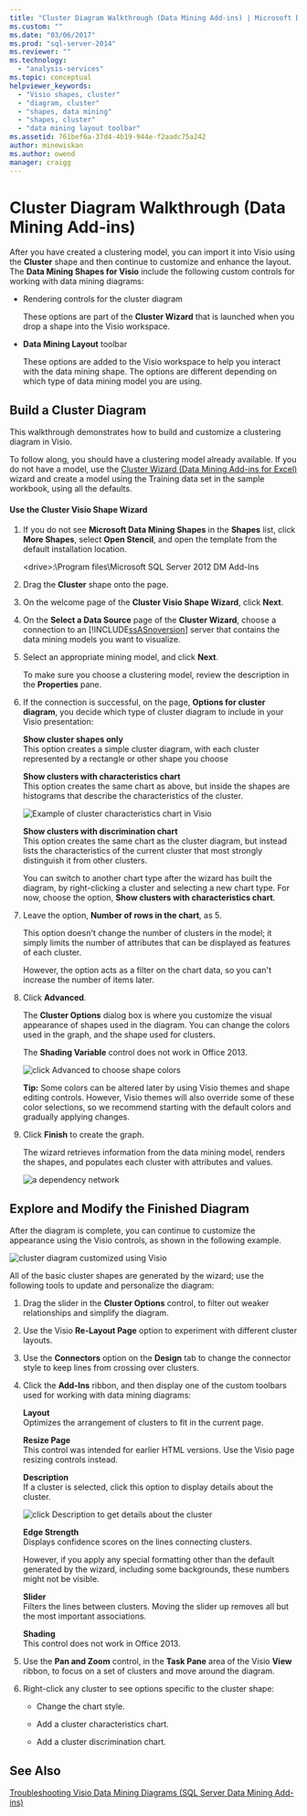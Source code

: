 ```yaml
---
title: "Cluster Diagram Walkthrough (Data Mining Add-ins) | Microsoft Docs"
ms.custom: ""
ms.date: "03/06/2017"
ms.prod: "sql-server-2014"
ms.reviewer: ""
ms.technology: 
  - "analysis-services"
ms.topic: conceptual
helpviewer_keywords: 
  - "Visio shapes, cluster"
  - "diagram, cluster"
  - "shapes, data mining"
  - "shapes, cluster"
  - "data mining layout toolbar"
ms.assetid: 761bef6a-37d4-4b19-944e-f2aadc75a242
author: minewiskan
ms.author: owend
manager: craigg
---
```

# Cluster Diagram Walkthrough (Data Mining Add-ins)
  After you have created a clustering model, you can import it into Visio using the **Cluster** shape and then continue to customize and enhance the layout. The **Data Mining Shapes for Visio** include the following custom controls for working with data mining diagrams:  
  
-   Rendering controls for the cluster diagram  
  
     These options are part of the **Cluster Wizard** that is launched when you drop a shape into the Visio workspace.  
  
-   **Data Mining Layout** toolbar  
  
     These options are added to the Visio workspace to help you interact with the data mining shape. The options are different depending on which type of data mining model you are using.  
  
## Build a Cluster Diagram  
 This walkthrough demonstrates how to build and customize a clustering diagram in Visio.  
  
 To follow along, you should have a clustering model already available. If you do not have a model, use the [Cluster Wizard &#40;Data Mining Add-ins for Excel&#41;](cluster-wizard-data-mining-add-ins-for-excel.md) wizard and create a model using the Training data set in the sample workbook, using all the defaults.  
  
#### Use the Cluster Visio Shape Wizard  
  
1.  If you do not see **Microsoft Data Mining Shapes** in the **Shapes** list, click **More Shapes**, select **Open Stencil**, and open the template from the default installation location.  
  
     \<drive>:\Program files\Microsoft SQL Server 2012 DM Add-Ins  
  
2.  Drag the **Cluster** shape onto the page.  
  
3.  On the welcome page of the **Cluster Visio Shape Wizard**, click **Next**.  
  
4.  On the **Select a Data Source** page of the **Cluster Wizard**, choose a connection to an [!INCLUDE[ssASnoversion](../includes/ssasnoversion-md.md)] server that contains the data mining models you want to visualize.  
  
5.  Select an appropriate mining model, and click **Next**.  
  
     To make sure you choose a clustering model, review the description in the **Properties** pane.  
  
6.  If the connection is successful, on the page, **Options for cluster diagram**, you decide which type of cluster diagram to include in your Visio presentation:  
  
     **Show cluster shapes only**  
     This option creates a simple cluster diagram, with each cluster represented by a rectangle or other shape you choose  
  
     **Show clusters with characteristics chart**  
     This option creates the same chart as above, but inside the shapes are histograms that describe the characteristics of the cluster.  
  
     ![Example of cluster characteristics chart in Visio](media/dm13-visio-cluster-samplecharshape.gif "Example of cluster characteristics chart in Visio")  
  
     **Show clusters with discrimination chart**  
     This option creates the same chart as the cluster diagram, but instead lists the characteristics of the current cluster that most strongly distinguish it from other clusters.  
  
     You can switch to another chart type after the wizard has built the diagram, by right-clicking a cluster and selecting a new chart type. For now, choose the option, **Show clusters with characteristics chart**.  
  
7.  Leave the option, **Number of rows in the chart**, as 5.  
  
     This option doesn't change the number of clusters in the model; it simply limits the number of attributes that can be displayed as features of each cluster.  
  
     However, the option acts as a filter on the chart data, so you can't increase the number of items later.  
  
8.  Click **Advanced**.  
  
     The **Cluster Options** dialog box is where you customize the visual appearance of shapes used in the diagram. You can change the colors used in the graph, and the shape used for clusters.  
  
     The **Shading Variable** control does not work in Office 2013.  
  
     ![click Advanced to choose shape colors](media/dm13-visio-clusteroptions-advanced.gif "click Advanced to choose shape colors")  
  
     **Tip:** Some colors can be altered later by using Visio themes and shape editing controls. However, Visio themes will also override some of these color selections, so we recommend starting with the default colors and gradually applying changes.  
  
9. Click **Finish** to create the graph.  
  
     The wizard retrieves information from the data mining model, renders the shapes, and populates each cluster with attributes and values.  
  
     ![a dependency network](media/dm13-visiodepnet-defaultgraph.gif "a dependency network")  
  
## Explore and Modify the Finished Diagram  
 After the diagram is complete, you can continue to customize the appearance using the Visio controls, as shown in the following example.  
  
 ![cluster diagram customized using Visio](media/dm13-visio-clustercomplete1.gif "cluster diagram customized using Visio")  
  
 All of the basic cluster shapes are generated by the wizard; use the following tools to update and personalize the diagram:  
  
1.  Drag the slider in the **Cluster Options** control, to filter out weaker relationships and simplify the diagram.  
  
2.  Use the Visio **Re-Layout Page** option to experiment with different cluster layouts.  
  
3.  Use the **Connectors** option on the **Design** tab to change the connector style to keep lines from crossing over clusters.  
  
4.  Click the **Add-Ins** ribbon, and then display one of the custom toolbars used for working with data mining diagrams:  
  
     **Layout**  
     Optimizes the arrangement of clusters to fit in the current page.  
  
     **Resize Page**  
     This control was intended for earlier HTML versions. Use the Visio page resizing controls instead.  
  
     **Description**  
     If a cluster is selected, click this option to display details about the cluster.  
  
     ![click Description to get details about the cluster](media/dm13-visio-cluster-description-control.gif "click Description to get details about the cluster")  
  
     **Edge Strength**  
     Displays confidence scores on the lines connecting clusters.  
  
     However, if you apply any special formatting other than the default generated by the wizard, including some backgrounds, these numbers might not be visible.  
  
     **Slider**  
     Filters the lines between clusters. Moving the slider up removes all but the most important associations.  
  
     **Shading**  
     This control does not work in Office 2013.  
  
5.  Use the **Pan and Zoom** control, in the **Task Pane** area of the Visio **View** ribbon, to focus on a set of clusters and move around the diagram.  
  
6.  Right-click any cluster to see options specific to the cluster shape:  
  
    -   Change the chart style.  
  
    -   Add a cluster characteristics chart.  
  
    -   Add a cluster discrimination chart.  
  
## See Also  
 [Troubleshooting Visio Data Mining Diagrams &#40;SQL Server Data Mining Add-ins&#41;](troubleshooting-visio-data-mining-diagrams-sql-server-data-mining-add-ins.md)  
  
  
